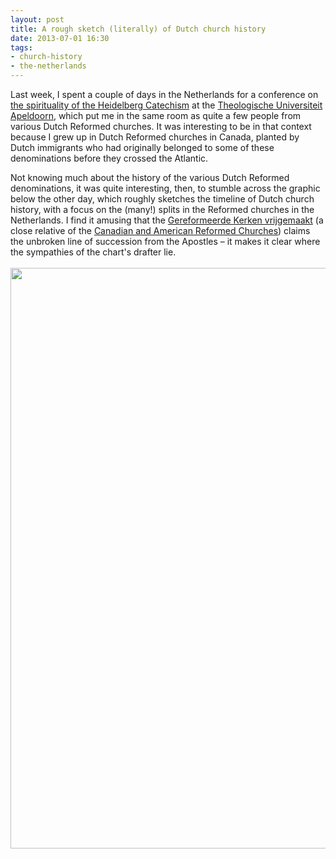 ```yaml
---
layout: post
title: A rough sketch (literally) of Dutch church history
date: 2013-07-01 16:30
tags:
- church-history
- the-netherlands
---
```

Last week, I spent a couple of days in the Netherlands for a conference on [the spirituality of the Heidelberg Catechism](http://www.tua.nl/index.php?paginaID=73&archief=agendastuk) at the [Theologische Universiteit Apeldoorn](http://www.tua.nl/), which put me in the same room as quite a few people from various Dutch Reformed churches. It was interesting to be in that context because I grew up in Dutch Reformed churches in Canada, planted by Dutch immigrants who had originally belonged to some of these denominations before they crossed the Atlantic.

Not knowing much about the history of the various Dutch Reformed denominations, it was quite interesting, then, to stumble across the graphic below the other day, which roughly sketches the timeline of Dutch church history, with a focus on the (many!) splits in the Reformed churches in the Netherlands. I find it amusing that the [Gereformeerde Kerken vrijgemaakt](http://www.gkv.nl/) (a close relative of the [Canadian and American Reformed Churches](http://www.canrc.org/)) claims the unbroken line of succession from the Apostles – it makes it clear where the sympathies of the chart's drafter lie.
<br><br>
<a href="https://dl.dropboxusercontent.com/u/3897986/Jake%20Blog%20Images/TheChristianChurchInTheNetherlands.png"><img src="https://dl.dropboxusercontent.com/u/3897986/Jake%20Blog%20Images/TheChristianChurchInTheNetherlands.png" width="700" height="929"></a>
